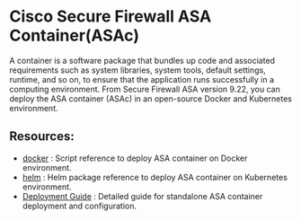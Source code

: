 # Cisco Secure Firewall ASA Container(ASAc)

A container is a software package that bundles up code and associated requirements such as system libraries, system tools, default settings, runtime, and so on, to ensure that the application runs successfully in a computing environment. From Secure Firewall ASA version 9.22, you can deploy the ASA container (ASAc) in an open-source Docker and Kubernetes environment.

## Resources:

* [docker](docker) : Script reference to deploy ASA container on Docker environment.
* [helm](helm) : Helm package reference to deploy ASA container on Kubernetes environment.
* [Deployment Guide](asa-container.pdf) : Detailed guide for standalone ASA container deployment and configuration.
